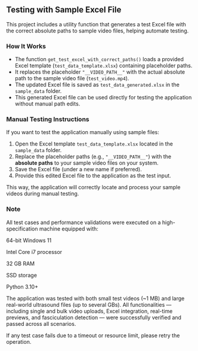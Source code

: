 
## Testing with Sample Excel File

This project includes a utility function that generates a test Excel file with the correct absolute paths to sample video files, helping automate testing.

### How It Works

- The function `get_test_excel_with_correct_paths()` loads a provided Excel template (`test_data_template.xlsx`) containing placeholder paths.
- It replaces the placeholder `"__VIDEO_PATH__"` with the actual absolute path to the sample video file (`test_video.mp4`).
- The updated Excel file is saved as `test_data_generated.xlsx` in the `sample_data` folder.
- This generated Excel file can be used directly for testing the application without manual path edits.

### Manual Testing Instructions

If you want to test the application manually using sample files:

1. Open the Excel template `test_data_template.xlsx` located in the `sample_data` folder.
2. Replace the placeholder paths (e.g., `"__VIDEO_PATH__"`) with the **absolute paths** to your sample video files on your system.
3. Save the Excel file (under a new name if preferred).
4. Provide this edited Excel file to the application as the test input.

This way, the application will correctly locate and process your sample videos during manual testing.


### Note

All test cases and performance validations were executed on a high-specification machine equipped with:


64-bit Windows 11

Intel Core i7 processor

32 GB RAM

SSD storage

Python 3.10+

The application was tested with both small test videos (~1 MB) and large real-world ultrasound files (up to several GBs).
All functionalities — including single and bulk video uploads, Excel integration, real-time previews, and fasciculation detection — were successfully verified and passed across all scenarios.

If any test case fails due to a timeout or resource limit, please retry the operation. 
